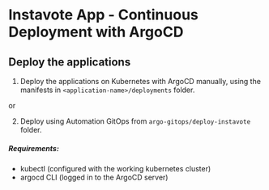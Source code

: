 # Instavote App - Continuous Deployment with ArgoCD

## Deploy the applications

01. Deploy the applications on Kubernetes with ArgoCD manually, using the manifests in `<application-name>/deployments` folder.

or

02. Deploy using Automation GitOps from `argo-gitops/deploy-instavote` folder.
##### Requirements:
- kubectl (configured with the working kubernetes cluster)
- argocd CLI (logged in to the ArgoCD server)
